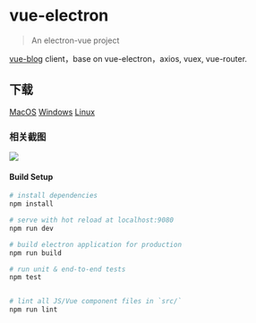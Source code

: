 # vue-electron

> An electron-vue project

[vue-blog](https://jkchao.cn) client，base on vue-electron，axios, vuex, vue-router.

## 下载

[MacOS](https://github.com/jkchao/vue-electron/releases/download/0.0.3-bate/electron-mac-x64.zip)
[Windows](https://github.com/jkchao/vue-electron/releases/download/0.0.3-bate/electron-win32-x64.zip)
[Linux](https://github.com/jkchao/vue-electron/releases/download/0.0.3-bate/electron-linux-x64.zip)


### 相关截图

![](https://static.jkchao.cn/electron.png)


#### Build Setup

``` bash
# install dependencies
npm install

# serve with hot reload at localhost:9080
npm run dev

# build electron application for production
npm run build

# run unit & end-to-end tests
npm test


# lint all JS/Vue component files in `src/`
npm run lint

```
